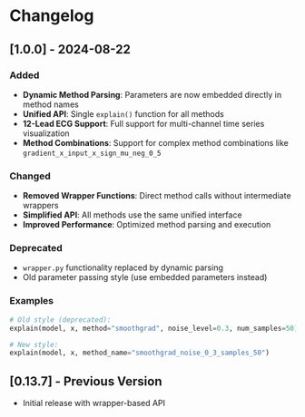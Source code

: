 # Changelog

## [1.0.0] - 2024-08-22

### Added
- **Dynamic Method Parsing**: Parameters are now embedded directly in method names
- **Unified API**: Single `explain()` function for all methods
- **12-Lead ECG Support**: Full support for multi-channel time series visualization
- **Method Combinations**: Support for complex method combinations like `gradient_x_input_x_sign_mu_neg_0_5`

### Changed
- **Removed Wrapper Functions**: Direct method calls without intermediate wrappers
- **Simplified API**: All methods use the same unified interface
- **Improved Performance**: Optimized method parsing and execution

### Deprecated
- `wrapper.py` functionality replaced by dynamic parsing
- Old parameter passing style (use embedded parameters instead)

### Examples
```python
# Old style (deprecated):
explain(model, x, method="smoothgrad", noise_level=0.3, num_samples=50)

# New style:
explain(model, x, method_name="smoothgrad_noise_0_3_samples_50")
```

## [0.13.7] - Previous Version
- Initial release with wrapper-based API
